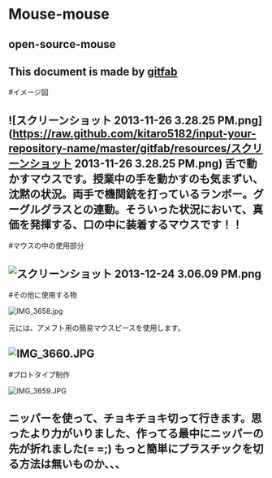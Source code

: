# Mouse-mouse
## open-source-mouse
This document is made by [gitfab](http://gitfab.org)
---
#イメージ図

![スクリーンショット 2013-11-26 3.28.25 PM.png](https://raw.github.com/kitaro5182/input-your-repository-name/master/gitfab/resources/スクリーンショット 2013-11-26 3.28.25 PM.png)
舌で動かすマウスです。授業中の手を動かすのも気まずい、沈黙の状況。両手で機関銃を打っているランボー。グーグルグラスとの連動。そういった状況において、真価を発揮する、口の中に装着するマウスです！！
---
#マウスの中の使用部分

![スクリーンショット 2013-12-24 3.06.09 PM.png](https://raw.github.com/kitaro5182/Mouse-mouse/Mouse-in-the-mouth/gitfab/resources/スクリーンショット-2013-12-24-3.06.09-PM.png)
---
#その他に使用する物

![IMG_3658.jpg](https://raw.github.com/kitaro5182/Mouse-mouse/Mouse-in-the-mouth/gitfab/resources/IMG_3658.jpg)

元には、アメフト用の簡易マウスピースを使用します。

![IMG_3660.JPG](https://raw.github.com/kitaro5182/Mouse-mouse/Mouse-in-the-mouth/gitfab/resources/IMG_3660.JPG)
---
#プロトタイプ制作

![IMG_3659.JPG](https://raw.github.com/kitaro5182/Mouse-mouse/Mouse-in-the-mouth/gitfab/resources/IMG_3659.JPG)

ニッパーを使って、チョキチョキ切って行きます。思ったより力がいりました、作ってる最中にニッパーの先が折れました(= =;)
もっと簡単にプラスチックを切る方法は無いものか、、、
---
